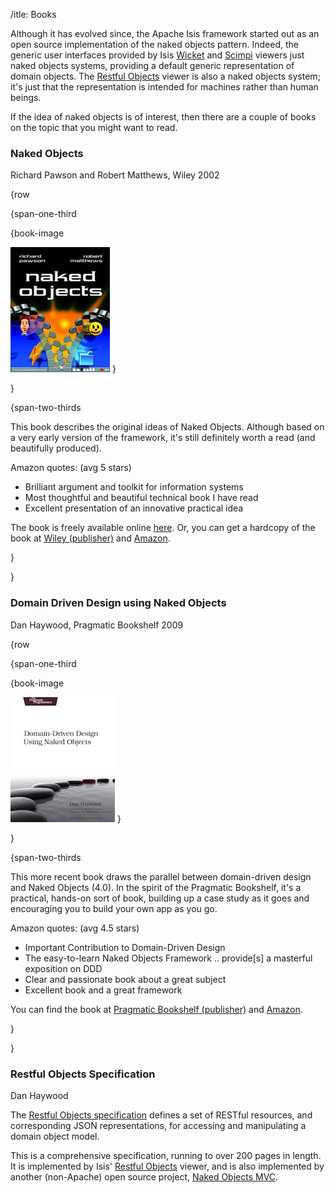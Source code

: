 /itle: Books

Although it has evolved since, the Apache Isis framework started out as an open source implementation of the naked objects pattern.  Indeed, the generic user interfaces provided by Isis [Wicket](../components/viewers/wicket/about.html) and [Scimpi](../components/viewers/scimpi/about.html) viewers just naked objects systems, providing a default generic representation of domain objects.  The [Restful Objects](../components/viewers/restfulobjects/about.html) viewer is also a naked objects system; it's just that the representation is intended for machines rather than human beings.

If the idea of naked objects is of interest, then there are a couple of books on the topic that you might want to read.

### Naked Objects

Richard Pawson and Robert Matthews, Wiley 2002

{row

{span-one-third

{book-image

![](resources/books/nakedobjects-book.jpg)
}

}

{span-two-thirds

This book describes the original ideas of Naked Objects. Although based on a very early version of the framework, it's still definitely worth a read (and beautifully produced).


Amazon quotes: (avg 5 stars)

- Brilliant argument and toolkit for information systems
- Most thoughtful and beautiful technical book I have read
- Excellent presentation of an innovative practical idea

The book is freely available online [here](http://www.nakedobjects.org/book/). Or, you can get a hardcopy of the book at [Wiley (publisher)](http://eu.wiley.com/WileyCDA/WileyTitle/productCd-0470844205.html) and [Amazon](http://www.amazon.com/Naked-Objects-Richard-Pawson/dp/0470844205).
 
}

}

### Domain Driven Design using Naked Objects

Dan Haywood, Pragmatic Bookshelf 2009

{row


{span-one-third

{book-image

![](resources/books/dhnako.jpg)
}

}

{span-two-thirds

This more recent book draws the parallel between domain-driven design and Naked Objects (4.0). In the spirit of the Pragmatic Bookshelf, it's a practical, hands-on sort of book, building up a case study as it goes and encouraging you to build your own app as you go.

Amazon quotes: (avg 4.5 stars)

- Important Contribution to Domain-Driven Design
- The easy-to-learn Naked Objects Framework .. provide[s] a masterful exposition on DDD
- Clear and passionate book about a great subject
- Excellent book and a great framework

You can find the book at [Pragmatic Bookshelf (publisher)](http://www.pragprog.com/titles/dhnako/domain-driven-design-using-naked-objects) and [Amazon](http://www.amazon.com/Domain-Driven-Design-Objects-Pragmatic-Programmers/dp/1934356441).

}

}

### Restful Objects Specification

Dan Haywood

The [Restful Objects specification](http://restfulobjects.org) defines a set of RESTful resources, and corresponding JSON representations, for accessing and manipulating a domain object model.

This is a comprehensive specification, running to over 200 pages in length.  It is implemented by Isis' [Restful Objects](../components/viewers/restfulobjects/about.html) viewer, and is also implemented by another (non-Apache) open source project, [Naked Objects MVC](http://nakedobjects.codeplex.com).

